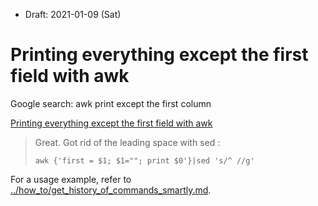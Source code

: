 * Draft: 2021-01-09 (Sat)

# Printing everything except the first field with awk

Google search: awk print except the first column

[Printing everything except the first field with awk](https://stackoverflow.com/questions/4198138/printing-everything-except-the-first-field-with-awk)

> Great. Got rid of the leading space with sed :
>
> `awk {'first = $1; $1=""; print $0'}|sed 's/^ //g'`

For a usage example, refer to [../how_to/get_history_of_commands_smartly.md](../how_to/get_history_of_commands_smartly.md).

